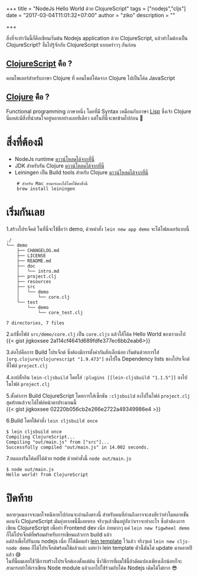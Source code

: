 +++
title = "NodeJs Hello World ด้วย ClojureScript"
tags = ["nodejs","cljs"]
date = "2017-03-04T11:01:32+07:00"
author = "ziko"
description = ""

+++

สิ่งที่จะทำวันนี้ก็คือเขียนเริ่มต้น Nodejs application ด้วย ClojureScript, แล้วทำไมต้องเป็น ClojureScript? งั้นไปรู้จักกับ ClojureScript แบบคร่าวๆ กันก่อน  

## [ClojureScript](https://clojurescript.org/) คือ ?
คอมไพเลอร์สำหรับภาษา Clojure ที่ คอมไพล์โค้ดจาก Clojure ไปเป็นโค้ด JavaScript  

## [Clojure](https://en.wikipedia.org/wiki/Clojure) คือ ?
Functional programming ภาษาหนึ่ง โดยที่มี Syntax เหมือนกับภาษา [Lisp](https://en.wikipedia.org/wiki/Lisp_(programming_language)) ซึ่งเจ้า Clojure นี่แหล่ะมีสิ่งที่น่าสนใจอยู่หลายอย่างเลยทีเดียว แต่ในที่นี้จะขอข้ามไปก่อน 🤣  


# สิ่งที่ต้องมี
 - NodeJs runtime [ดาวน์โหลดได้จากที่นี่](https://nodejs.org/en/download/)
 - JDK สำหรับรัน Clojure [ดาวน์โหลดได้จากที่นี่](http://www.oracle.com/technetwork/java/javase/downloads/index.html)  
 - Leiningen เป็น Build tools สำหรับ Clojure [ดาวน์โหลดได้จากที่นี่](https://leiningen.org/)  

```
    # สำหรับ Mac สามารถลงได้โดยใช้คำสั่งนี้
    brew install leiningen
```

# เริ่มกันเลย
1.สร้างโปรเจ็คต์ ในที่นี่จะใช้ชื่อว่า demo, ด้วยคำสั่ง `lein new app demo`  จะได้โฟลเดอร์แบบนี้  

```
./
└── demo
    ├── CHANGELOG.md
    ├── LICENSE
    ├── README.md
    ├── doc
    │   └── intro.md
    ├── project.clj
    ├── resources
    ├── src
    │   └── demo
    │       └── core.clj
    └── test
        └── demo
            └── core_test.clj

7 directories, 7 files
```

2.แก้ชื่อไฟล์ `src/demo/core.clj` เป็น `core.cljs` แล้วใส้โค้ด Hello World ของเราลงไป
{{< gist jigkoxsee 2a114cf4641d689fdfe377ec6bb2eab6>}}

3.ต่อไปคือการ Build โปรเจ็กต์ ซึ่งต้องมีการตั้งค่ากันสักเล็กน้อย เริ่มต้นด้วยการใส่ `[org.clojure/clojurescript "1.9.473"]` ลงไปใน Dependency lists ของโปรเจ็กต์ที่ไฟล์ `project.clj`  

4.ลงปลั้กอิน `lein-cljsbuild` โดยใส่ `:plugins [[lein-cljsbuild "1.1.5"]]` ลงไปในไฟล์ `project.clj`  

5.ตั้งค่าการ Build ClojureScript โดยการใส่เซ็กชัน `:cljsbuild` ลงไปในไฟล์ `project.clj`  
สุดท้ายแล้วจะได้ไฟล์หน้าตาประมาณนี้  
{{< gist jigkoxsee 02220b056cb2e266e2722a49349986e4 >}}

6.Build โดยใช้คำสั่ง `lein cljsbuild once`
```
$ lein cljsbuild once
Compiling ClojureScript...
Compiling "out/main.js" from ["src"]...
Successfully compiled "out/main.js" in 14.002 seconds.
```

7.ทดลองรันโค้ดที่ได้ด้วย node ด้วยคำสั่งนี้ `node out/main.js`
```
$ node out/main.js
Hello world! from ClojureScript
```

# ปิดท้าย
หลายๆคนอาจจะตกใจหนีหายไปก่อนจะอ่านถึงตรงนี้ สำหรับคนที่อ่านถึงอาจจะสงสัยว่าทำไมหลายขั้นตอนจัง ClojureScript มันยุ่งยากขนึ้นี้เลยหรอ จริงๆแล้วขึ้นอยู๋กับว่าเราจะทำอะไร ซึ่งถ้าต้องการเขียน ClojureScript เพื่อทำ Frontend dev เนี่ย ง่ายมากๆ แค่ `lein new figwheel demo` ก็ได้โปรเจ็กต์ที่พร้อมสำหรับการเขียนแล้วการ build แล้ว  
แต่ถ้าเพื่อไปรันบน nodejs เนี่ย ก็ได้มีคนทำ [lein template](https://github.com/honza/cljs-node) ไว้แล้ว จริงๆแค่ `lein new cljs-node demo` ก็ได้โปรเจ็กต์พร้อมใช้แล้วแล่ะ แต่ทว่า lein template ตัวนี้มันไม่ update มาหลายปีแล้ว 😅  
ในที่นี้ผมเลยใช้วิธีการสร้างโปรเจ็กต์เองตั้งแต่ต้น ซึ่งวิธีการที่ผมใช้นี้ถ้าดัดแปลงเพียงเล็กน้อยก็จะสามารถทำให้เราเขียน Node module แล้วเอาไปใช้ร่วมกับโค้ด Nodejs เดิมได้ไม่ยาก 😎